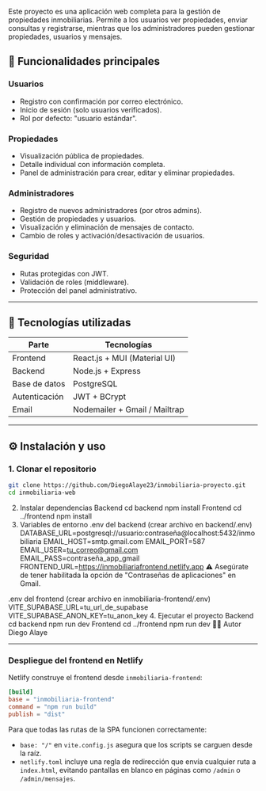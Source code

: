 Este proyecto es una aplicación web completa para la gestión de propiedades inmobiliarias. Permite a los usuarios ver propiedades, enviar consultas y registrarse, mientras que los administradores pueden gestionar propiedades, usuarios y mensajes.

## 📌 Funcionalidades principales

### Usuarios
- Registro con confirmación por correo electrónico.
- Inicio de sesión (solo usuarios verificados).
- Rol por defecto: "usuario estándar".

### Propiedades
- Visualización pública de propiedades.
- Detalle individual con información completa.
- Panel de administración para crear, editar y eliminar propiedades.

### Administradores
- Registro de nuevos administradores (por otros admins).
- Gestión de propiedades y usuarios.
- Visualización y eliminación de mensajes de contacto.
- Cambio de roles y activación/desactivación de usuarios.

### Seguridad
- Rutas protegidas con JWT.
- Validación de roles (middleware).
- Protección del panel administrativo.

---

## 🧪 Tecnologías utilizadas

| Parte        | Tecnologías                             |
|-------------|------------------------------------------|
| Frontend    | React.js + MUI (Material UI)             |
| Backend     | Node.js + Express                        |
| Base de datos | PostgreSQL                            |
| Autenticación | JWT + BCrypt                           |
| Email       | Nodemailer + Gmail / Mailtrap            |

---

## ⚙️ Instalación y uso

### 1. Clonar el repositorio
```bash
git clone https://github.com/DiegoAlaye23/inmobiliaria-proyecto.git
cd inmobiliaria-web
```

2. Instalar dependencias
Backend
cd backend
npm install
Frontend
cd ../frontend
npm install
3. Variables de entorno
.env del backend (crear archivo en backend/.env)
DATABASE_URL=postgresql://usuario:contraseña@localhost:5432/inmobiliaria
EMAIL_HOST=smtp.gmail.com
EMAIL_PORT=587
EMAIL_USER=tu_correo@gmail.com
EMAIL_PASS=contraseña_app_gmail
FRONTEND_URL=https://inmobiliariafrontend.netlify.app
⚠️ Asegúrate de tener habilitada la opción de "Contraseñas de aplicaciones" en Gmail.

.env del frontend (crear archivo en inmobiliaria-frontend/.env)
VITE_SUPABASE_URL=tu_url_de_supabase
VITE_SUPABASE_ANON_KEY=tu_anon_key
4. Ejecutar el proyecto
Backend
cd backend
npm run dev
Frontend
cd ../frontend
npm run dev
👨‍💻 Autor
Diego Alaye

---

### Despliegue del frontend en Netlify

Netlify construye el frontend desde `inmobiliaria-frontend`:

```toml
[build]
base = "inmobiliaria-frontend"
command = "npm run build"
publish = "dist"
```

Para que todas las rutas de la SPA funcionen correctamente:

- `base: "/"` en `vite.config.js` asegura que los scripts se carguen desde la raíz.
- `netlify.toml` incluye una regla de redirección que envía cualquier ruta a `index.html`, evitando pantallas en blanco en páginas como `/admin` o `/admin/mensajes`.

